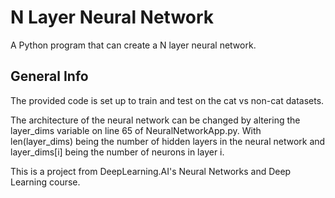 # N Layer Neural Network
A Python program that can create a N layer neural network. 

## General Info
The provided code is set up to train and test on the cat vs non-cat datasets.

The architecture of the neural network can be changed by altering the layer_dims variable on line 65 of NeuralNetworkApp.py. With len(layer_dims) being the number of hidden layers in the neural network and layer_dims[i] being the number of neurons in layer i.

This is a project from DeepLearning.AI's Neural Networks and Deep Learning course.
